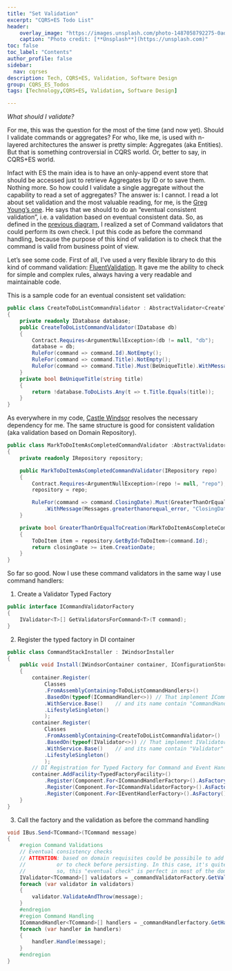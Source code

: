 ```yaml
---
title: "Set Validation"
excerpt: "CQRS+ES Todo List"
header:
    overlay_image: "https://images.unsplash.com/photo-1487058792275-0ad4aaf24ca7?auto=format&fit=crop&w=1350&q=80"
    caption: "Photo credit: [**Unsplash**](https://unsplash.com)"
toc: false
toc_label: "Contents"
author_profile: false
sidebar:
  nav: cqrses
description: Tech, CQRS+ES, Validation, Software Design
group: CQRS_ES_Todos
tags: [Technology,CQRS+ES, Validation, Software Design]

---
```


_What should I validate?_ 

For me, this was the question for the most of the time (and now yet). Should I validate commands or aggregates? For who, like me, is used with n-layered architectures the answer is pretty simple: Aggregates (aka Entities). But that is something controversial in CQRS world. Or, better to say, in CQRS+ES world.

Infact with ES the main idea is to have an only-append event store that should be accessed just to retrieve Aggregates by ID or to save them. Nothing more. So how could I validate a single aggregate without the capability to read a set of aggregates? The answer is: I cannot.
I read a lot about set validation and the most valuable reading, for me, is the <a href="http://codebetter.com/gregyoung/2010/08/12/eventual-consistency-and-set-validation/" target="_blank">Greg Young’s one</a>. He says that we should to do an “eventual consistent validation”, i.e. a validation based on eventual consistent data. So, as defined in the <a href="{{ BASE_PATH }}/2014/08/11/cqrses-architecture/" target="_blank">previous diagram</a>, I realized a set of Command validators that could perform its own check. I put this code as before the command handling, because the purpose of this kind of validation is to check that the command is valid from business point of view.

Let’s see some code.
First of all, I’ve used a very flexible library to do this kind of command validation: <a href="https://fluentvalidation.codeplex.com/" target="_blank">FluentValidation</a>. It gave me the ability to check for simple and complex rules, always having a very readable and maintainable code.

This is a sample code for an eventual consistent set validation:

```csharp
public class CreateToDoListCommandValidator : AbstractValidator<CreateToDoListCommand>
{
	private readonly IDatabase database;
	public CreateToDoListCommandValidator(IDatabase db)
	{
		Contract.Requires<ArgumentNullException>(db != null, "db");
		database = db;
		RuleFor(command => command.Id).NotEmpty();
		RuleFor(command => command.Title).NotEmpty();
		RuleFor(command => command.Title).Must(BeUniqueTitle).WithMessage("List's Title is already used. Please choose another.");
	}
	private bool BeUniqueTitle(string title)
	{
		return !database.ToDoLists.Any(t => t.Title.Equals(title));
	}
}
```


As everywhere in my code, <a href="http://docs.castleproject.org/Default.aspx" target="_blank">Castle Windsor</a> resolves the necessary dependency for me.
The same structure is good for consistent validation (aka validation based on Domain Repository).

```csharp
public class MarkToDoItemAsCompletedCommandValidator :AbstractValidator<MarkToDoItemAsCompleteCommand>
{
	private readonly IRepository repository;

	public MarkToDoItemAsCompletedCommandValidator(IRepository repo)
	{
		Contract.Requires<ArgumentNullException>(repo != null, "repo");
		repository = repo;

		RuleFor(command => command.ClosingDate).Must(GreaterThanOrEqualToCreation)
			.WithMessage(Messages.greaterthanorequal_error, "ClosingDate", "CreationDate");
	}

	private bool GreaterThanOrEqualToCreation(MarkToDoItemAsCompleteCommand command, DateTime closingDate)
	{
		ToDoItem item = repository.GetById<ToDoItem>(command.Id);
		return closingDate >= item.CreationDate;
	}
}
```

So far so good. Now I use these command validators in the same way I use command handlers:

1. Create a Validator Typed Factory
```csharp
public interface ICommandValidatorFactory
{
	IValidator<T>[] GetValidatorsForCommand<T>(T command);        
}
```

2. Register the typed factory in DI container
```csharp
public class CommandStackInstaller : IWindsorInstaller
{
	public void Install(IWindsorContainer container, IConfigurationStore store)
	{
		container.Register(
			Classes
			.FromAssemblyContaining<ToDoListCommandHandlers>()
			.BasedOn(typeof(ICommandHandler<>)) // That implement ICommandHandler Interface
			.WithService.Base()    // and its name contain "CommandHandler"
			.LifestyleSingleton()
			);
		container.Register(
			Classes
			.FromAssemblyContaining<CreateToDoListCommandValidator>()
			.BasedOn(typeof(IValidator<>)) // That implement IValidator Interface
			.WithService.Base()    // and its name contain "Validator"
			.LifestyleSingleton()
			);
		// DI Registration for Typed Factory for Command and Event Handlers
		container.AddFacility<TypedFactoryFacility>()
			.Register(Component.For<ICommandHandlerFactory>().AsFactory())
			.Register(Component.For<ICommandValidatorFactory>().AsFactory())
			.Register(Component.For<IEventHandlerFactory>().AsFactory());
	}
}
```

3. Call the factory and the validation as before the command handling
```csharp
void IBus.Send<TCommand>(TCommand message)
{
	#region Command Validations
	// Eventual consistency checks
	// ATTENTION: based on domain requisites could be possibile to add constraint to readmodel DB
	//          or to check before persisting. In this case, it's quite rare to have concurrent conflicts
	//          so, this "eventual check" is perfect in most of the domain cases and could be assumed as good default rule
	IValidator<TCommand>[] validators = _commandValidatorFactory.GetValidatorsForCommand<TCommand>(message);
	foreach (var validator in validators)
	{
		validator.ValidateAndThrow(message);
	}
	#endregion
	#region Command Handling
	ICommandHandler<TCommand>[] handlers = _commandHandlerfactory.GetHandlersForCommand<TCommand>(message);
	foreach (var handler in handlers)
	{
		handler.Handle(message);
	}
	#endregion
}
```
